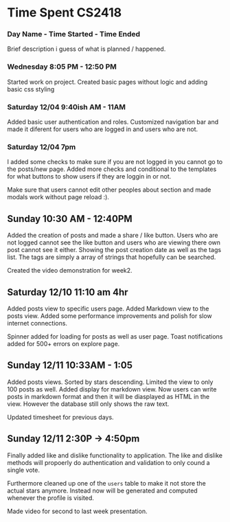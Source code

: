 # Time Spent CS2418

### Day Name - Time Started - Time Ended
Brief description i guess of what is planned / happened.


### Wednesday  8:05 PM - 12:50  PM
Started work on project. Created basic pages without logic and adding basic css styling


### Saturday 12/04  9:40ish AM - 11AM
Added basic user authentication and roles. Customized navigation bar and made it diferent for users who are logged in and users who are not.

### Saturday 12/04  7pm
I added some checks to make sure if you are not logged in you cannot go to the posts/new page. Added more checks and conditional to the templates for what buttons to show users if they are loggin in or not.

Make sure that users cannot edit other peoples about section and made modals work without page reload :).

## Sunday 10:30 AM - 12:40PM 
Added the creation of posts and made a share / like button. Users who are not logged cannot see the like button and users who are viewing there own post cannot see it either. Showing the post creation date as well as the tags list. The tags are simply a array of strings that hopefully can be searched.

Created the video demonstration for week2.


## Saturday 12/10 11:10 am 4hr

Added posts view to specific users page. Added Markdown view to the posts view. Added some performance improvements and polish for slow internet connections.

Spinner added for loading for posts as well as user page. Toast notifications added for 500+ errors on explore page.

## Sunday 12/11 10:33AM - 1:05

Added posts views. Sorted by stars descending. Limited the view to only 100 posts as well. Added display for markdown view. Now users can write posts in markdown format and then it will be diasplayed as HTML in the view. However the database still only shows the raw text.

Updated timesheet for previous days.


## Sunday 12/11 2:30P -> 4:50pm

Finally added like and dislike functionality to application. The like and dislike methods will propoerly do authentication and validation to only cound a single vote.

Furthermore cleaned up one of the `users` table to make it not store the actual stars anymore. Instead now will be generated and computed whenever the profile is visited.

Made video for second to last week presentation.